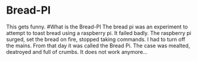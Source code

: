# Bread-PI
This gets funny. 
#What is the Bread-PI
The bread pi was an experiment to attempt to toast bread using a raspberry pi. It failed badly. The raspberry pi surged, set the bread on fire, 
stopped taking commands. I had to turn off the mains. From that day it was called the Bread Pi. The case was mealted, deatroyed and full of crumbs. 
It does not work anymore...
